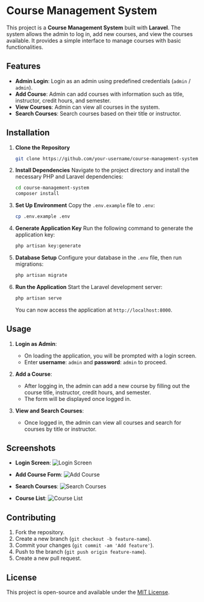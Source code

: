# Course Management System

This project is a **Course Management System** built with **Laravel**. The system allows the admin to log in, add new courses, and view the courses available. It provides a simple interface to manage courses with basic functionalities.

## Features
- **Admin Login**: Login as an admin using predefined credentials (`admin` / `admin`).
- **Add Course**: Admin can add courses with information such as title, instructor, credit hours, and semester.
- **View Courses**: Admin can view all courses in the system.
- **Search Courses**: Search courses based on their title or instructor.

## Installation

1. **Clone the Repository**
    ```bash
    git clone https://github.com/your-username/course-management-system.git
    ```

2. **Install Dependencies**
    Navigate to the project directory and install the necessary PHP and Laravel dependencies:
    ```bash
    cd course-management-system
    composer install
    ```

3. **Set Up Environment**
    Copy the `.env.example` file to `.env`:
    ```bash
    cp .env.example .env
    ```

4. **Generate Application Key**
    Run the following command to generate the application key:
    ```bash
    php artisan key:generate
    ```

5. **Database Setup**
    Configure your database in the `.env` file, then run migrations:
    ```bash
    php artisan migrate
    ```

6. **Run the Application**
    Start the Laravel development server:
    ```bash
    php artisan serve
    ```
    You can now access the application at `http://localhost:8000`.

## Usage

1. **Login as Admin**:
    - On loading the application, you will be prompted with a login screen.
    - Enter **username**: `admin` and **password**: `admin` to proceed.

2. **Add a Course**:
    - After logging in, the admin can add a new course by filling out the course title, instructor, credit hours, and semester.
    - The form will be displayed once logged in.

3. **View and Search Courses**:
    - Once logged in, the admin can view all courses and search for courses by title or instructor.

## Screenshots

- **Login Screen**:
  ![Login Screen](https://github.com/user-attachments/assets/b93292a7-1651-49bd-afca-d124d54d355e)

- **Add Course Form**:
  ![Add Course](https://github.com/user-attachments/assets/3d2c5efc-6d71-4220-8c70-af0df2fa53ee)

- **Search Courses**:
  ![Search Courses](https://github.com/user-attachments/assets/6bfbe7cd-1a6a-4df4-ba82-a3ad70d3e953)

- **Course List**:
  ![Course List](https://github.com/user-attachments/assets/5b0f3d9a-6846-4ad2-86a4-9d184909e592)
  
## Contributing

1. Fork the repository.
2. Create a new branch (`git checkout -b feature-name`).
3. Commit your changes (`git commit -am 'Add feature'`).
4. Push to the branch (`git push origin feature-name`).
5. Create a new pull request.

## License
This project is open-source and available under the [MIT License](LICENSE).
